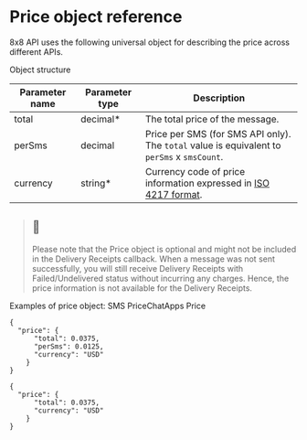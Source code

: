 # Price object reference

8x8 API uses the following universal object for describing the price across different APIs.


Object structure




| Parameter name | Parameter type | Description                                                                                                |
| --- | --- |------------------------------------------------------------------------------------------------------------|
| total | decimal\* | The total price of the message.                                                                            |
| perSms | decimal | Price per SMS (for SMS API only).<br>The `total` value is equivalent to `perSms` x `smsCount`.             |
| currency | string\* | Currency code of price information expressed in [ISO 4217 format](https://en.wikipedia.org/wiki/ISO_4217). |


  


> 🚧
> -
> 
> Please note that the Price object is optional and might not be included in the Delivery Receipts callback. When a message was not sent successfully, you will still receive Delivery Receipts with Failed/Undelivered status without incurring any charges. Hence, the price information is not available for the Delivery Receipts.
> 
> 


  

Examples of price object:
SMS PriceChatApps Price
```
{
  "price": {
      "total": 0.0375,
      "perSms": 0.0125,
      "currency": "USD"
    }
}

```

```
{
  "price": {
      "total": 0.0375,
      "currency": "USD"
    }
}

```
